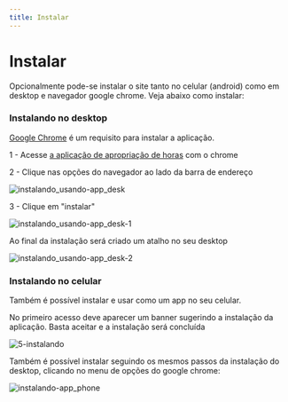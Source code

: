 ```yaml
---
title: Instalar
---
```


# Instalar
Opcionalmente pode-se instalar o site tanto no celular (android) como em desktop e navegador google chrome. Veja abaixo como instalar:


<h3 class="section-border">Instalando no desktop</h3>

[Google Chrome](https://www.google.com/intl/pt-PT/chrome/) é um requisito para instalar a aplicação. 

 1 - Acesse [a aplicação de apropriação de horas](https://servicos.spurbanismo.sp.gov.br/apropriacaohoras/) com o chrome 

 2 - Clique nas opções do navegador ao lado da barra de endereço

![instalando_usando-app_desk](https://user-images.githubusercontent.com/4117768/87832486-814bdb00-c85c-11ea-852f-e062518faf3c.png)

 3 - Clique em "instalar"

![instalando_usando-app_desk-1](https://user-images.githubusercontent.com/4117768/87832495-86108f00-c85c-11ea-8b6f-3629dd50dd87.png)


Ao final da instalação será criado um atalho no seu desktop

![instalando_usando-app_desk-2](https://user-images.githubusercontent.com/4117768/87832514-8c9f0680-c85c-11ea-822d-78e1619a7563.png)


<h3 class="section-border">Instalando no celular</h3>

Também é possível instalar e usar como um app no seu celular. 


No primeiro acesso deve aparecer um banner sugerindo a instalação da aplicação. Basta aceitar e a instalação será concluída

![5-instalando](https://user-images.githubusercontent.com/4117768/87832901-6cbc1280-c85d-11ea-9bbb-712dbdaf069f.gif)

Também é possível instalar seguindo os mesmos passos da instalação do desktop, clicando no menu de opções do google chrome:

![instalando-app_phone](https://user-images.githubusercontent.com/4117768/87833583-90cc2380-c85e-11ea-9ffa-4720c5e8f33b.png)
